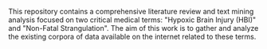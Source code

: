 This repository contains a comprehensive literature review and text mining analysis focused on two critical medical terms: "Hypoxic Brain Injury (HBI)" and "Non-Fatal Strangulation". The aim of this work is to gather and analyze the existing corpora of data available on the internet related to these terms.

